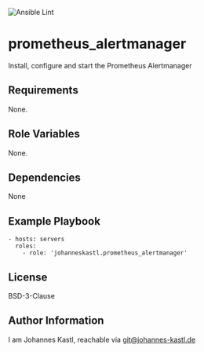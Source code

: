 ![Ansible Lint](https://github.com/johanneskastl/ansible-role-prometheus_alertmanager/workflows/Ansible%20Lint/badge.svg)

prometheus_alertmanager
=========

Install, configure and start the Prometheus Alertmanager

Requirements
------------

None.

Role Variables
--------------

None.

Dependencies
------------

None

Example Playbook
----------------

    - hosts: servers
      roles:
        - role: 'johanneskastl.prometheus_alertmanager'

License
-------

BSD-3-Clause

Author Information
------------------

I am Johannes Kastl, reachable via git@johannes-kastl.de
